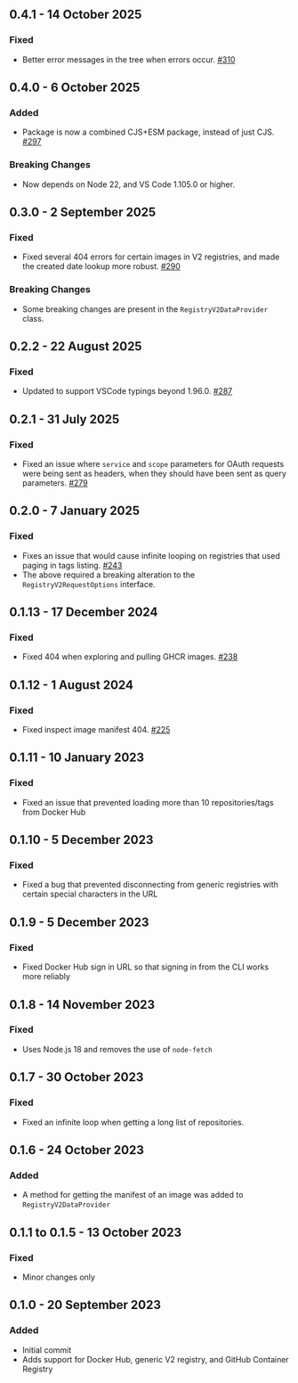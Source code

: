 ## 0.4.1 - 14 October 2025
### Fixed
* Better error messages in the tree when errors occur. [#310](https://github.com/microsoft/vscode-docker-extensibility/pull/310)

## 0.4.0 - 6 October 2025
### Added
* Package is now a combined CJS+ESM package, instead of just CJS. [#297](https://github.com/microsoft/vscode-docker-extensibility/pull/297)

### Breaking Changes
* Now depends on Node 22, and VS Code 1.105.0 or higher.

## 0.3.0 - 2 September 2025
### Fixed
* Fixed several 404 errors for certain images in V2 registries, and made the created date lookup more robust. [#290](https://github.com/microsoft/vscode-docker-extensibility/pull/290)

### Breaking Changes
* Some breaking changes are present in the `RegistryV2DataProvider` class.

## 0.2.2 - 22 August 2025
### Fixed
* Updated to support VSCode typings beyond 1.96.0. [#287](https://github.com/microsoft/vscode-docker-extensibility/pull/287)

## 0.2.1 - 31 July 2025
### Fixed
* Fixed an issue where `service` and `scope` parameters for OAuth requests were being sent as headers, when they should have been sent as query parameters. [#279](https://github.com/microsoft/vscode-docker-extensibility/issues/279)

## 0.2.0 - 7 January 2025
### Fixed
* Fixes an issue that would cause infinite looping on registries that used paging in tags listing. [#243](https://github.com/microsoft/vscode-docker-extensibility/issues/243)
* The above required a breaking alteration to the `RegistryV2RequestOptions` interface.

## 0.1.13 - 17 December 2024
### Fixed
* Fixed 404 when exploring and pulling GHCR images. [#238](https://github.com/microsoft/vscode-docker-extensibility/issues/238)

## 0.1.12 - 1 August 2024
### Fixed
* Fixed inspect image manifest 404. [#225](https://github.com/microsoft/vscode-docker-extensibility/pull/225)

## 0.1.11 - 10 January 2023
### Fixed
* Fixed an issue that prevented loading more than 10 repositories/tags from Docker Hub

## 0.1.10 - 5 December 2023
### Fixed
* Fixed a bug that prevented disconnecting from generic registries with certain special characters in the URL

## 0.1.9 - 5 December 2023
### Fixed
* Fixed Docker Hub sign in URL so that signing in from the CLI works more reliably

## 0.1.8 - 14 November 2023
### Fixed
* Uses Node.js 18 and removes the use of `node-fetch`

## 0.1.7 - 30 October 2023
### Fixed
* Fixed an infinite loop when getting a long list of repositories.

## 0.1.6 - 24 October 2023
### Added
* A method for getting the manifest of an image was added to `RegistryV2DataProvider`

## 0.1.1 to 0.1.5 - 13 October 2023
### Fixed
* Minor changes only

## 0.1.0 - 20 September 2023
### Added
* Initial commit
* Adds support for Docker Hub, generic V2 registry, and GitHub Container Registry

